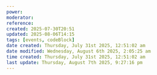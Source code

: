 ```yaml
---
power: 
moderator: 
reference: 
created: 2025-07-30T20:51
updated: 2025-08-06T14:15
tags: [events, codeBlock]
date created: Thursday, July 31st 2025, 12:51:02 am
date modified: Wednesday, August 6th 2025, 2:05:25 am
time created: Thursday, July 31st 2025, 12:51:02 am
last update: Thursday, August 7th 2025, 9:27:16 pm
---
```



